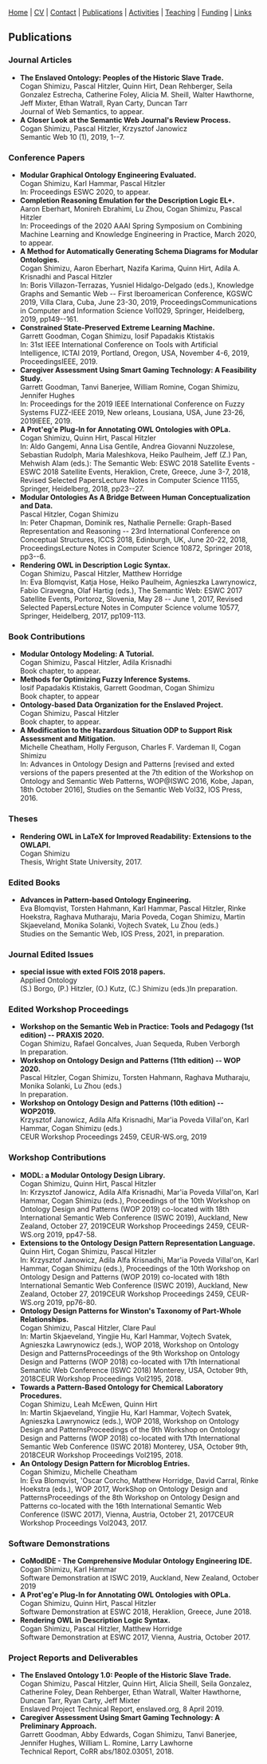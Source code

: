 [Home](index.md) | [CV](shimizu-cv.pdf) | [Contact](contact.md) | [Publications](publications.md) | [Activities](activities.md) | [Teaching](teaching.md) | [Funding](funding.md) | [Links](links.md)

## Publications

### Journal Articles 
* **The Enslaved Ontology: Peoples of the Historic Slave Trade.**\
   Cogan Shimizu, Pascal Hitzler, Quinn Hirt, Dean Rehberger, Seila Gonzalez Estrecha, Catherine Foley, Alicia M. Sheill, Walter Hawthorne, Jeff Mixter, Ethan Watrall, Ryan Carty, Duncan Tarr\
   Journal of Web Semantics, to appear.
* **A Closer Look at the Semantic Web Journal's Review Process.**\
   Cogan Shimizu, Pascal Hitzler, Krzysztof Janowicz\
   Semantic Web 10 (1), 2019, 1--7.

### Conference Papers 
* **Modular Graphical Ontology Engineering Evaluated.**\
   Cogan Shimizu, Karl Hammar, Pascal Hitzler\
   In: Proceedings ESWC 2020, to appear.
* **Completion Reasoning Emulation for the Description Logic EL+.**\
   Aaron Eberhart, Monireh Ebrahimi, Lu Zhou, Cogan Shimizu, Pascal Hitzler\
   In: Proceedings of the 2020 AAAI Spring Symposium on Combining Machine Learning and Knowledge Engineering in Practice, March 2020, to appear.
* **A Method for Automatically Generating Schema Diagrams for Modular Ontologies.**\
   Cogan Shimizu, Aaron Eberhart, Nazifa Karima, Quinn Hirt, Adila A. Krisnadhi and Pascal Hitzler\
   In: Boris Villazon-Terrazas, Yusniel Hidalgo-Delgado (eds.), Knowledge Graphs and Semantic Web -- First Iberoamerican Conference, KGSWC 2019, Villa Clara, Cuba, June 23-30, 2019, ProceedingsCommunications in Computer and Information Science Vol1029, Springer, Heidelberg, 2019, pp149--161.
* **Constrained State-Preserved Extreme Learning Machine.**\
   Garrett Goodman, Cogan Shimizu, Iosif Papadakis Ktistakis\
   In: 31st IEEE International Conference on Tools with Artificial Intelligence, ICTAI 2019, Portland, Oregon, USA, November 4-6, 2019, ProceedingsIEEE, 2019.
* **Caregiver Assessment Using Smart Gaming Technology: A Feasibility Study.**\
   Garrett Goodman, Tanvi Banerjee, William Romine, Cogan Shimizu, Jennifer Hughes\
   In: Proceedings for the 2019 IEEE International Conference on Fuzzy Systems FUZZ-IEEE 2019, New orleans, Lousiana, USA, June 23-26, 2019IEEE, 2019.
* **A Prot\'eg\'e Plug-In for Annotating OWL Ontologies with OPLa.**\
   Cogan Shimizu, Quinn Hirt, Pascal Hitzler\
   In: Aldo Gangemi, Anna Lisa Gentile, Andrea Giovanni Nuzzolese, Sebastian Rudolph, Maria Maleshkova, Heiko Paulheim, Jeff (Z.) Pan, Mehwish Alam (eds.): The Semantic Web: ESWC 2018 Satellite Events - ESWC 2018 Satellite Events, Heraklion, Crete, Greece, June 3-7, 2018, Revised Selected PapersLecture Notes in Computer Science 11155, Springer, Heidelberg, 2018, pp23--27.
* **Modular Ontologies As A Bridge Between Human Conceptualization and Data.**\
   Pascal Hitzler, Cogan Shimizu\
   In: Peter Chapman, Dominik res, Nathalie Pernelle: Graph-Based Representation and Reasoning -- 23rd International Conference on Conceptual Structures, ICCS 2018, Edinburgh, UK, June 20-22, 2018, ProceedingsLecture Notes in Computer Science 10872, Springer 2018, pp3--6.
* **Rendering OWL in Description Logic Syntax.**\
   Cogan Shimizu, Pascal Hitzler, Matthew Horridge\
   In: Eva Blomqvist, Katja Hose, Heiko Paulheim, Agnieszka Lawrynowicz, Fabio Ciravegna, Olaf Hartig (eds.), The Semantic Web: ESWC 2017 Satellite Events, Portoroz, Slovenia, May 28 -- June 1, 2017, Revised Selected PapersLecture Notes in Computer Science volume 10577, Springer, Heidelberg, 2017, pp109-113.

### Book Contributions 
* **Modular Ontology Modeling: A Tutorial.**\
   Cogan Shimizu, Pascal Hitzler, Adila Krisnadhi\
   Book chapter, to appear.
* **Methods for Optimizing Fuzzy Inference Systems.**\
   Iosif Papadakis Ktistakis, Garrett Goodman, Cogan Shimizu\
   Book chapter, to appear
* **Ontology-based Data Organization for the Enslaved Project.**\
   Cogan Shimizu, Pascal Hitzler\
   Book chapter, to appear.
* **A Modification to the Hazardous Situation ODP to Support Risk Assessment and Mitigation.**\
   Michelle Cheatham, Holly Ferguson, Charles F. Vardeman II, Cogan Shimizu\
   In: Advances in Ontology Design and Patterns [revised and exted versions of the papers presented at the 7th edition of the Workshop on Ontology and Semantic Web Patterns, WOP@ISWC 2016, Kobe, Japan, 18th October 2016], Studies on the Semantic Web Vol32, IOS Press, 2016.

### Theses 
* **Rendering OWL in LaTeX for Improved Readability: Extensions to the OWLAPI.**\
   Cogan Shimizu\
   Thesis, Wright State University, 2017.

### Edited Books 
* **Advances in Pattern-based Ontology Engineering.**\
   Eva Blomqvist, Torsten Hahmann, Karl Hammar, Pascal Hitzler, Rinke Hoekstra, Raghava Mutharaju, Maria Poveda, Cogan Shimizu, Martin Skjaeveland, Monika Solanki, Vojtech Svatek, Lu Zhou (eds.)\
   Studies on the Semantic Web, IOS Press, 2021, in preparation.

### Journal Edited Issues 
* **special issue with exted FOIS 2018 papers.**\
   Applied Ontology\
   (S.) Borgo, (P.) Hitzler, (O.) Kutz, (C.) Shimizu (eds.)In preparation.

### Edited Workshop Proceedings 
* **Workshop on the Semantic Web in Practice: Tools and Pedagogy (1st edition) -- PRAXIS 2020.**\
   Cogan Shimizu, Rafael Goncalves, Juan Sequeda, Ruben Verborgh\
   In preparation.
* **Workshop on Ontology Design and Patterns (11th edition) -- WOP 2020.**\
   Pascal Hitzler, Cogan Shimizu, Torsten Hahmann, Raghava Mutharaju, Monika Solanki, Lu Zhou (eds.)\
   In preparation.
* **Workshop on Ontology Design and Patterns (10th edition) -- WOP2019.**\
   Krzysztof Janowicz, Adila Alfa Krisnadhi, Mar\'ia Poveda Villal\'on, Karl Hammar, Cogan Shimizu (eds.)\
   CEUR Workshop Proceedings 2459, CEUR-WS.org, 2019

### Workshop Contributions 
* **MODL: a Modular Ontology Design Library.**\
   Cogan Shimizu, Quinn Hirt, Pascal Hitzler\
   In: Krzysztof Janowicz, Adila Alfa Krisnadhi, Mar\'ia Poveda Villal\'on, Karl Hammar, Cogan Shimizu (eds.), Proceedings of the 10th Workshop on Ontology Design and Patterns (WOP 2019) co-located with 18th International Semantic Web Conference (ISWC 2019), Auckland, New Zealand, October 27, 2019CEUR Workshop Proceedings 2459, CEUR-WS.org 2019, pp47-58.
* **Extensions to the Ontology Design Pattern Representation Language.**\
   Quinn Hirt, Cogan Shimizu, Pascal Hitzler\
   In: Krzysztof Janowicz, Adila Alfa Krisnadhi, Mar\'ia Poveda Villal\'on, Karl Hammar, Cogan Shimizu (eds.), Proceedings of the 10th Workshop on Ontology Design and Patterns (WOP 2019) co-located with 18th International Semantic Web Conference (ISWC 2019), Auckland, New Zealand, October 27, 2019CEUR Workshop Proceedings 2459, CEUR-WS.org 2019, pp76-80.
* **Ontology Design Patterns for Winston's Taxonomy of Part-Whole Relationships.**\
   Cogan Shimizu, Pascal Hitzler, Clare Paul\
   In: Martin Skjaeveland, Yingjie Hu, Karl Hammar, Vojtech Svatek, Agnieszka Lawrynowicz (eds.), WOP 2018, Workshop on Ontology Design and PatternsProceedings of the 9th Workshop on Ontology Design and Patterns (WOP 2018) co-located with 17th International Semantic Web Conference (ISWC 2018) Monterey, USA, October 9th, 2018CEUR Workshop Proceedings Vol2195, 2018.
* **Towards a Pattern-Based Ontology for Chemical Laboratory Procedures.**\
   Cogan Shimizu, Leah McEwen, Quinn Hirt\
   In: Martin Skjaeveland, Yingjie Hu, Karl Hammar, Vojtech Svatek, Agnieszka Lawrynowicz (eds.), WOP 2018, Workshop on Ontology Design and PatternsProceedings of the 9th Workshop on Ontology Design and Patterns (WOP 2018) co-located with 17th International Semantic Web Conference (ISWC 2018) Monterey, USA, October 9th, 2018CEUR Workshop Proceedings Vol2195, 2018.
* **An Ontology Design Pattern for Microblog Entries.**\
   Cogan Shimizu, Michelle Cheatham\
   In: Eva Blomqvist, \'Oscar Corcho, Matthew Horridge, David Carral, Rinke Hoekstra (eds.), WOP 2017, WorkShop on Ontology Design and PatternsProceedings of the 8th Workshop on Ontology Design and Patterns co-located with the 16th International Semantic Web Conference (ISWC 2017), Vienna, Austria, October 21, 2017CEUR Workshop Proceedings Vol2043, 2017.

### Software Demonstrations 
* **CoModIDE - The Comprehensive Modular Ontology Engineering IDE.**\
   Cogan Shimizu, Karl Hammar\
   Software Demonstration at ISWC 2019, Auckland, New Zealand, October 2019
* **A Prot\'eg\'e Plug-In for Annotating OWL Ontologies with OPLa.**\
   Cogan Shimizu, Quinn Hirt, Pascal Hitzler\
   Software Demonstration at ESWC 2018, Heraklion, Greece, June 2018.
* **Rendering OWL in Description Logic Syntax.**\
   Cogan Shimizu, Pascal Hitzler, Matthew Horridge\
   Software Demonstration at ESWC 2017, Vienna, Austria, October 2017.

### Project Reports and Deliverables 
* **The Enslaved Ontology 1.0: People of the Historic Slave Trade.**\
   Cogan Shimizu, Pascal Hitzler, Quinn Hirt, Alicia Sheill, Seila Gonzalez, Catherine Foley, Dean Rehberger, Ethan Watrall, Walter Hawthorne, Duncan Tarr, Ryan Carty, Jeff Mixter\
   Enslaved Project Technical Report, enslaved.org, 8 April 2019.
* **Caregiver Assessment Using Smart Gaming Technology: A Preliminary Approach.**\
   Garrett Goodman, Abby Edwards, Cogan Shimizu, Tanvi Banerjee, Jennifer Hughes, William L. Romine, Larry Lawhorne\
   Technical Report, CoRR abs/1802.03051, 2018.